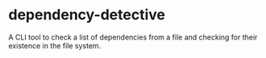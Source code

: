 # dependency-detective
A CLI tool to check a list of dependencies from a file and checking for their existence in the file system.

